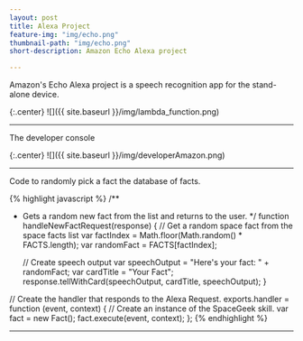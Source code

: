 ```yaml
---
layout: post
title: Alexa Project
feature-img: "img/echo.png"
thumbnail-path: "img/echo.png"
short-description: Amazon Echo Alexa project

---
```

Amazon's Echo Alexa project is a speech recognition app for the stand-alone device. 


{:.center}
![]({{ site.baseurl }}/img/lambda_function.png)

---
The developer console

{:.center}
![]({{ site.baseurl }}/img/developerAmazon.png)

---

Code to randomly pick a fact the database of facts.

{% highlight javascript %}
/**
 * Gets a random new fact from the list and returns to the user.
 */
function handleNewFactRequest(response) {
    // Get a random space fact from the space facts list
    var factIndex = Math.floor(Math.random() * FACTS.length);
    var randomFact = FACTS[factIndex];

    // Create speech output
    var speechOutput = "Here's your fact: " + randomFact;
    var cardTitle = "Your Fact";
    response.tellWithCard(speechOutput, cardTitle, speechOutput);
}

// Create the handler that responds to the Alexa Request.
exports.handler = function (event, context) {
    // Create an instance of the SpaceGeek skill.
    var fact = new Fact();
    fact.execute(event, context);
};
{% endhighlight %}

---
